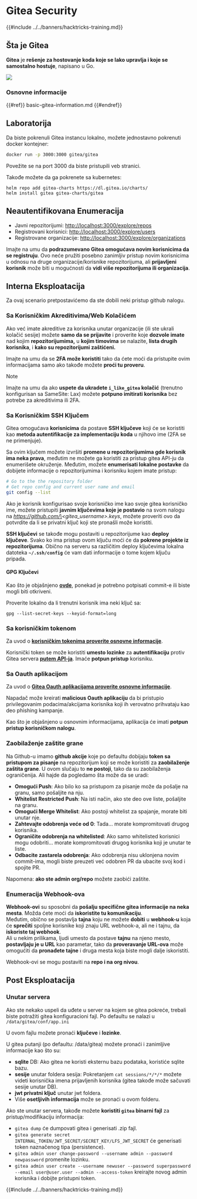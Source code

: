 # Gitea Security

{{#include ../../banners/hacktricks-training.md}}

## Šta je Gitea

**Gitea** je **rešenje za hostovanje koda koje se lako upravlja i koje se samostalno hostuje**, napisano u Go.

![](<../../images/image (160).png>)

### Osnovne informacije

{{#ref}}
basic-gitea-information.md
{{#endref}}

## Laboratorija

Da biste pokrenuli Gitea instancu lokalno, možete jednostavno pokrenuti docker kontejner:
```bash
docker run -p 3000:3000 gitea/gitea
```
Povežite se na port 3000 da biste pristupili veb stranici.

Takođe možete da ga pokrenete sa kubernetes:
```
helm repo add gitea-charts https://dl.gitea.io/charts/
helm install gitea gitea-charts/gitea
```
## Neautentifikovana Enumeracija

- Javni repozitorijumi: [http://localhost:3000/explore/repos](http://localhost:3000/explore/repos)
- Registrovani korisnici: [http://localhost:3000/explore/users](http://localhost:3000/explore/users)
- Registrovane organizacije: [http://localhost:3000/explore/organizations](http://localhost:3000/explore/organizations)

Imajte na umu da **podrazumevano Gitea omogućava novim korisnicima da se registruju**. Ovo neće pružiti posebno zanimljiv pristup novim korisnicima u odnosu na druge organizacije/korisnike repozitorijuma, ali **prijavljeni korisnik** može biti u mogućnosti da **vidi više repozitorijuma ili organizacija**.

## Interna Eksploatacija

Za ovaj scenario pretpostavićemo da ste dobili neki pristup github nalogu.

### Sa Korisničkim Akreditivima/Web Kolačićem

Ako već imate akreditive za korisnika unutar organizacije (ili ste ukrali kolačić sesije) možete **samo da se prijavite** i proverite koje **dozvole imate** nad kojim **repozitorijumima,** u **kojim timovima** se nalazite, **lista drugih korisnika**, i **kako su repozitorijumi zaštićeni.**

Imajte na umu da se **2FA može koristiti** tako da ćete moći da pristupite ovim informacijama samo ako takođe možete **proći tu proveru**.

> [!NOTE]
> Imajte na umu da ako **uspete da ukradete `i_like_gitea` kolačić** (trenutno konfigurisan sa SameSite: Lax) možete **potpuno imitirati korisnika** bez potrebe za akreditivima ili 2FA.

### Sa Korisničkim SSH Ključem

Gitea omogućava **korisnicima** da postave **SSH ključeve** koji će se koristiti kao **metoda autentifikacije za implementaciju koda** u njihovo ime (2FA se ne primenjuje).

Sa ovim ključem možete izvršiti **promene u repozitorijumima gde korisnik ima neka prava**, međutim ne možete ga koristiti za pristup gitea API-ju da enumerišete okruženje. Međutim, možete **enumerisati lokalne postavke** da dobijete informacije o repozitorijumima i korisniku kojem imate pristup:
```bash
# Go to the the repository folder
# Get repo config and current user name and email
git config --list
```
Ako je korisnik konfigurisao svoje korisničko ime kao svoje gitea korisničko ime, možete pristupiti **javnim ključevima koje je postavio** na svom nalogu na _https://github.com/\<gitea_username>.keys_, možete proveriti ovo da potvrdite da li se privatni ključ koji ste pronašli može koristiti.

**SSH ključevi** se takođe mogu postaviti u repozitorijume kao **deploy ključeve**. Svako ko ima pristup ovom ključu moći će da **pokrene projekte iz repozitorijuma**. Obično na serveru sa različitim deploy ključevima lokalna datoteka **`~/.ssh/config`** će vam dati informacije o tome kojem ključu pripada.

#### GPG Ključevi

Kao što je objašnjeno [**ovde**](https://github.com/carlospolop/hacktricks-cloud/blob/master/pentesting-ci-cd/gitea-security/broken-reference/README.md), ponekad je potrebno potpisati commit-e ili biste mogli biti otkriveni.

Proverite lokalno da li trenutni korisnik ima neki ključ sa:
```shell
gpg --list-secret-keys --keyid-format=long
```
### Sa korisničkim tokenom

Za uvod o [**korisničkim tokenima proverite osnovne informacije**](basic-gitea-information.md#personal-access-tokens).

Korisnički token se može koristiti **umesto lozinke** za **autentifikaciju** protiv Gitea servera [**putem API-ja**](https://try.gitea.io/api/swagger#/). Imaće **potpun pristup** korisniku.

### Sa Oauth aplikacijom

Za uvod o [**Gitea Oauth aplikacijama proverite osnovne informacije**](./#with-oauth-application).

Napadač može kreirati **malicious Oauth aplikaciju** da bi pristupio privilegovanim podacima/akcijama korisnika koji ih verovatno prihvataju kao deo phishing kampanje.

Kao što je objašnjeno u osnovnim informacijama, aplikacija će imati **potpun pristup korisničkom nalogu**.

### Zaobilaženje zaštite grane

Na Github-u imamo **github akcije** koje po defaultu dobijaju **token sa pristupom za pisanje** na repozitorijum koji se može koristiti za **zaobilaženje zaštita grane**. U ovom slučaju to **ne postoji**, tako da su zaobilaženja ograničenija. Ali hajde da pogledamo šta može da se uradi:

- **Omogući Push**: Ako bilo ko sa pristupom za pisanje može da pošalje na granu, samo pošaljite na nju.
- **Whitelist Restricted Push**: Na isti način, ako ste deo ove liste, pošaljite na granu.
- **Omogući Merge Whitelist**: Ako postoji whitelist za spajanje, morate biti unutar nje.
- **Zahtevajte odobrenja veće od 0**: Tada... morate kompromitovati drugog korisnika.
- **Ograničite odobrenja na whitelisted**: Ako samo whitelisted korisnici mogu odobriti... morate kompromitovati drugog korisnika koji je unutar te liste.
- **Odbacite zastarela odobrenja**: Ako odobrenja nisu uklonjena novim commit-ima, mogli biste preuzeti već odobren PR da ubacite svoj kod i spojite PR.

Napomena: **ako ste admin org/repo** možete zaobići zaštite.

### Enumeracija Webhook-ova

**Webhook-ovi** su sposobni da **pošalju specifične gitea informacije na neka mesta**. Možda ćete moći da **iskoristite tu komunikaciju**.\
Međutim, obično se postavlja **tajna** koju ne možete **dobiti** u **webhook-u** koja će **sprečiti** spoljne korisnike koji znaju URL webhook-a, ali ne i tajnu, da **iskoriste taj webhook**.\
Ali u nekim prilikama, ljudi umesto da postave **tajnu** na njeno mesto, **postavljaju je u URL** kao parametar, tako da **proveravanje URL-ova** može omogućiti da **pronađete tajne** i druga mesta koja biste mogli dalje iskoristiti.

Webhook-ovi se mogu postaviti na **repo i na org nivou**.

## Post Eksploatacija

### Unutar servera

Ako ste nekako uspeli da uđete u server na kojem se gitea pokreće, trebali biste potražiti gitea konfiguracioni fajl. Po defaultu se nalazi u `/data/gitea/conf/app.ini`

U ovom fajlu možete pronaći **ključeve** i **lozinke**.

U gitea putanji (po defaultu: /data/gitea) možete pronaći i zanimljive informacije kao što su:

- **sqlite** DB: Ako gitea ne koristi eksternu bazu podataka, koristiće sqlite bazu.
- **sesije** unutar foldera sesija: Pokretanjem `cat sessions/*/*/*` možete videti korisnička imena prijavljenih korisnika (gitea takođe može sačuvati sesije unutar DB).
- **jwt privatni ključ** unutar jwt foldera.
- Više **osetljivih informacija** može se pronaći u ovom folderu.

Ako ste unutar servera, takođe možete **koristiti `gitea` binarni fajl** za pristup/modifikaciju informacija:

- `gitea dump` će dumpovati gitea i generisati .zip fajl.
- `gitea generate secret INTERNAL_TOKEN/JWT_SECRET/SECRET_KEY/LFS_JWT_SECRET` će generisati token naznačenog tipa (persistence).
- `gitea admin user change-password --username admin --password newpassword` promenite lozinku.
- `gitea admin user create --username newuser --password superpassword --email user@user.user --admin --access-token` kreirajte novog admin korisnika i dobijte pristupni token.

{{#include ../../banners/hacktricks-training.md}}

